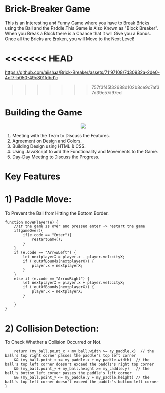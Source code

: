 # Brick-Breaker Game
This is an Interesting and Funny Game where you have to Break Bricks using the Ball and the Paddle.This Game is Also Known as "Block Breaker". When you Break a Block there is a Chance that it will Give you a Bonus. Once all the Bricks are Broken, you will Move to the Next Level!

<<<<<<< HEAD
=======
https://github.com/aiishaa/Brick-Breaker/assets/71197108/7d30932a-2de0-4cf7-b050-49c801fdbd1c

>>>>>>> 757f3f45f32688d102b8ce9c7af37d39e57d97ed

# Building the Game 
<p align="center">
    <img src="https://skillicons.dev/icons?i=js,html,css" />
</p>

 1) Meeting with the Team to Discuss the Features.
 2) Agreement on Design and Colors.
 3) Building Design using HTML & CSS.
 4) Using JavaScript to add the Functionality and Movements to the Game.
 5) Day-Day Meeting to Discuss the Progress.
 
# Key Features
# 1) Paddle Move:
To Prevent the Ball from Hitting the Bottom Border.
```
function movePlayer(e) {
    //if the game is over and pressed enter -> restart the game 
    if(gameOver){
        if(e.code == "Enter"){
            restartGame();
        }
    }
    if (e.code == "ArrowLeft") {
        let nextplayerX = player.x - player.velocityX;
        if (!outOfBounds(nextplayerX)) {
            player.x = nextplayerX;
        }
    }
    else if (e.code == "ArrowRight") {
        let nextplayerX = player.x + player.velocityX;
        if (!outOfBounds(nextplayerX)) {
            player.x = nextplayerX;
        }
       
    }
}
```

# 2) Collision Detection:
To Check Whether a Collision Occurred or Not.
```function detectCollision(my_ball, my_paddle){
    return (my_ball.point_x + my_ball.width >= my_paddle.x)  // the ball's top right corner passes the paddle's top left corner 
    && (my_ball.point_x <= my_paddle.x + my_paddle.width)  // the ball's top left corner doesn't exceed the paddle's right top corner
    && (my_ball.point_y + my_ball.height >= my_paddle.y)   // the ball's bottom left corner passes the paddle's left corner
    && (my_ball.point_y <= my_paddle.y + my_paddle.height) // the ball's top left corner doesn't exceed the paddle's bottom left corner
}
```
